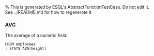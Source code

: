 % This is generated by ESQL's AbstractFunctionTestCase. Do not edit it. See ../README.md for how to regenerate it.

### AVG
The average of a numeric field.

```esql
FROM employees
| STATS AVG(height)
```
